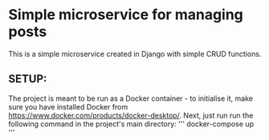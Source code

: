 # Simple microservice for managing posts
 
This is a simple microservice created in Django with simple CRUD functions.

## SETUP:
The project is meant to be run as a Docker container - to initialise it, make sure you have installed Docker from https://www.docker.com/products/docker-desktop/. Next, just run run the following command in the project's main directory: 
'''
docker-compose up
'''

